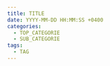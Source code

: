 ```yaml
---
title: TITLE
date: YYYY-MM-DD HH:MM:SS +0400
categories:
  - TOP_CATEGORIE
  - SUB_CATEGORIE
tags:
  - TAG
---
```

